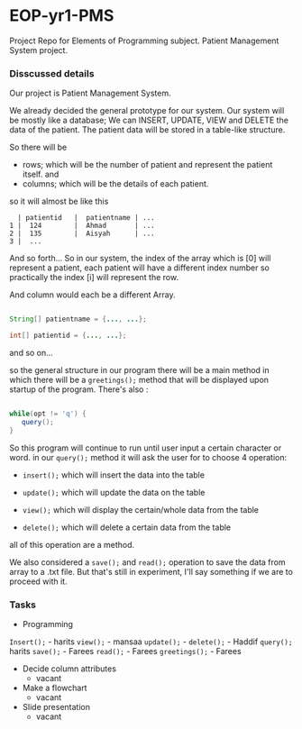 # EOP-yr1-PMS
Project Repo for Elements of Programming subject. Patient Management System project.

### Disscussed details 

Our project is Patient Management System. 

We already decided the general prototype for our system. 
Our system will be mostly like a database; 
We can INSERT, UPDATE, VIEW and DELETE the data of the patient. 
The patient data will be stored in a table-like structure. 

So there will be
- rows; which will be the number of patient and represent the patient itself.
and
- columns; which will be the details of each patient. 

so it will almost be like this 


      | patientid   |  patientname | ...
    1 |  124        |  Ahmad       | ...
    2 |  135        |  Aisyah      | ...
    3 |  ...

And so forth...
So in our system, the index of the array which is [0]
will represent a patient, each patient will have a different index number 
so practically the index [i] will represent the row.

And column would each be a different Array. 
```java

String[] patientname = {..., ...}; 

int[] patientid = {..., ...}; 
```
and so on...

so the general structure in our program there will be a
main method in which there will be a 
`greetings();` method that will be displayed upon startup of the program. 
There's also :

```java

while(opt != 'q') {
   query(); 
}
```
So this program will continue to run until user input a certain character or word.
in our `query();` method it will ask the user for to choose 4 operation:

- `insert();` which will insert the data into the table

- `update();` which will update the data on the table 

- `view();` which will display the certain/whole data from the table

- `delete();` which will delete a certain data from the table

all of this operation are a method. 

We also considered a `save();` and `read();` operation to save the data from array to a .txt file.
But that's still in experiment, I'll say something if we are to proceed with it.

### Tasks

- Programming

`Insert();` - harits
`view();` - mansaa
`update();` - 
`delete();` - Haddif
`query();`  harits
`save();` - Farees 
`read();` - Farees
`greetings();` - Farees

- Decide column attributes
  - vacant
- Make a flowchart
  - vacant
- Slide presentation
  - vacant
